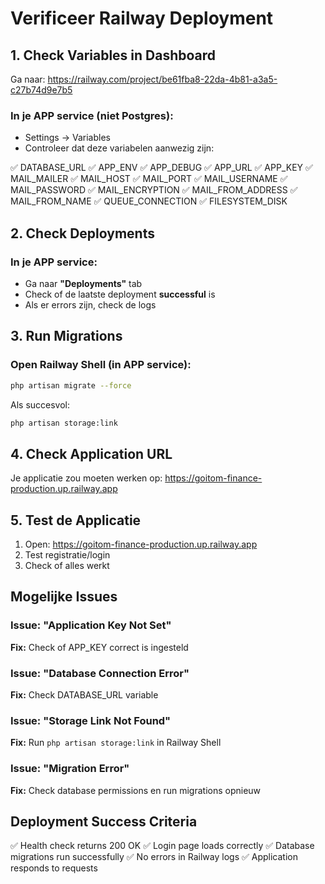 # Verificeer Railway Deployment

## 1. Check Variables in Dashboard

Ga naar: https://railway.com/project/be61fba8-22da-4b81-a3a5-c27b74d9e7b5

### In je APP service (niet Postgres):
- Settings → Variables
- Controleer dat deze variabelen aanwezig zijn:

✅ DATABASE_URL
✅ APP_ENV
✅ APP_DEBUG
✅ APP_URL
✅ APP_KEY
✅ MAIL_MAILER
✅ MAIL_HOST
✅ MAIL_PORT
✅ MAIL_USERNAME
✅ MAIL_PASSWORD
✅ MAIL_ENCRYPTION
✅ MAIL_FROM_ADDRESS
✅ MAIL_FROM_NAME
✅ QUEUE_CONNECTION
✅ FILESYSTEM_DISK

## 2. Check Deployments

### In je APP service:
- Ga naar **"Deployments"** tab
- Check of de laatste deployment **successful** is
- Als er errors zijn, check de logs

## 3. Run Migrations

### Open Railway Shell (in APP service):
```bash
php artisan migrate --force
```

Als succesvol:
```bash
php artisan storage:link
```

## 4. Check Application URL

Je applicatie zou moeten werken op:
https://goitom-finance-production.up.railway.app

## 5. Test de Applicatie

1. Open: https://goitom-finance-production.up.railway.app
2. Test registratie/login
3. Check of alles werkt

## Mogelijke Issues

### Issue: "Application Key Not Set"
**Fix:** Check of APP_KEY correct is ingesteld

### Issue: "Database Connection Error"
**Fix:** Check DATABASE_URL variable

### Issue: "Storage Link Not Found"
**Fix:** Run `php artisan storage:link` in Railway Shell

### Issue: "Migration Error"
**Fix:** Check database permissions en run migrations opnieuw

## Deployment Success Criteria

✅ Health check returns 200 OK
✅ Login page loads correctly
✅ Database migrations run successfully
✅ No errors in Railway logs
✅ Application responds to requests

